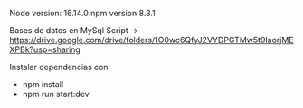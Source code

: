 Node version: 16.14.0
npm version 8.3.1

Bases de datos en MySql
Script -> https://drive.google.com/drive/folders/1O0wc6QfyJ2VYDPGTMw5t9IaorjMEXPBk?usp=sharing

Instalar dependencias con
- npm install
- npm run start:dev